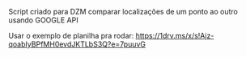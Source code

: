 Script criado para DZM comparar localizações de um ponto ao outro usando GOOGLE API

Usar o exemplo de planilha pra rodar:
https://1drv.ms/x/s!Ajz-qoabIyBPfMH0evdJKTLbS3Q?e=7puuvG
